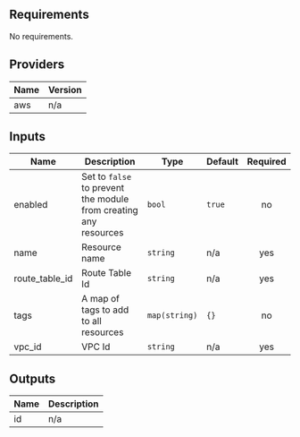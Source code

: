 ## Requirements

No requirements.

## Providers

| Name | Version |
|------|---------|
| aws | n/a |

## Inputs

| Name | Description | Type | Default | Required |
|------|-------------|------|---------|:--------:|
| enabled | Set to `false` to prevent the module from creating any resources | `bool` | `true` | no |
| name | Resource name | `string` | n/a | yes |
| route\_table\_id | Route Table Id | `string` | n/a | yes |
| tags | A map of tags to add to all resources | `map(string)` | `{}` | no |
| vpc\_id | VPC Id | `string` | n/a | yes |

## Outputs

| Name | Description |
|------|-------------|
| id | n/a |

